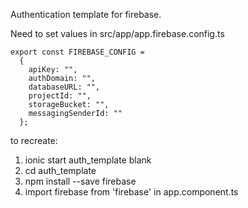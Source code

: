 Authentication template for firebase.

Need to set values in src/app/app.firebase.config.ts

```
export const FIREBASE_CONFIG = 
  {
    apiKey: "",
    authDomain: "",
    databaseURL: "",
    projectId: "",
    storageBucket: "",
    messagingSenderId: ""
  };
```

to recreate:
1. ionic start auth_template blank
2. cd auth_template
3. npm install --save firebase
4. import firebase from 'firebase' in app.component.ts



